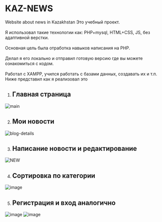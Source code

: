 # KAZ-NEWS
Website about news in Kazakhstan
Это учебный проект. 
<br>
<br> Я использовал такие технологии как: PHP+mysql, HTML+CSS, JS, без адаптивной верстки.<br>
<br>Основная цель была отработка навыков написания на PHP. <br>
<br>Делал я его локально и отправил готовую версию где вы можете ознакомиться с кодом.<br>
<br>Работал с XAMPP, учился работать с базами данных, создавать их и т.п.
Ниже представил как я реализовал это

1) <h2><b>Главная страница</b></h2>
![main](https://user-images.githubusercontent.com/108742033/187441086-9e18f397-6a63-488e-81a9-51e212d05262.png)

2) <h2><b>Мои новости</b></h2>
![blog-details](https://user-images.githubusercontent.com/108742033/187441964-799b4e43-3d56-46c6-b64e-b7e3ef7db49d.png)

3) <h2><b>Написание новости и редактирование</b></h2>
![NEW](https://user-images.githubusercontent.com/108742033/187442275-fe5041fd-f4ea-4dac-a93c-dfc5d47ea2ae.png)

4) <h2><b>Сортировка по категории</b></h2>
![image](https://user-images.githubusercontent.com/108742033/187443801-920a6680-7d9d-4cb7-b76f-3a2e7ab5502e.png)

5) <h2><b>Регистрация и вход аналогично</b></h2>
![image](https://user-images.githubusercontent.com/108742033/187444136-8845e79d-2b8b-414e-994d-3de19f846e34.png)
![image](https://user-images.githubusercontent.com/108742033/187444228-b92f3a61-8ee7-4138-9b64-3c1ee42bf21b.png)
